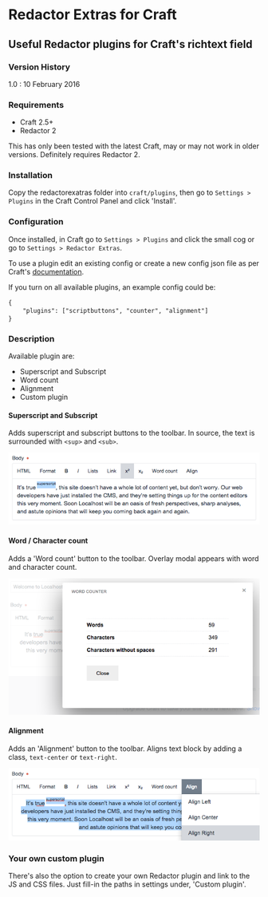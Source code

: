 Redactor Extras for Craft
=========================

Useful Redactor plugins for Craft's richtext field
--------------------------------------------------

### Version History

1.0 : 10 February 2016

### Requirements

 + Craft 2.5+
 + Redactor 2

This has only been tested with the latest Craft, may or may not work in older versions. Definitely requires Redactor 2.

### Installation

Copy the redactorexatras folder into `craft/plugins`, then go to `Settings > Plugins` in the Craft Control Panel and click 'Install'.

### Configuration

Once installed, in Craft go to `Settings > Plugins` and click the small cog or go to `Settings > Redactor Extras`.

To use a plugin edit an existing config or create a new config json file as per Craft's [documentation](https://craftcms.com/docs/rich-text-fields#redactor-configs).

If you turn on all available plugins, an example config could be:

    {
        "plugins": ["scriptbuttons", "counter", "alignment"]
    }
    
### Description

Available plugin are:

 + Superscript and Subscript
 + Word count
 + Alignment
 + Custom plugin

#### Superscript and Subscript

Adds superscript and subscript buttons to the toolbar. In source, the text is surrounded with `<sup>` and `<sub>`.

![Image of Redactor with superscript](readme-images/superscript.png "Super!")

#### Word / Character count

Adds a 'Word count' button to the toolbar. Overlay modal appears with word and character count.

![Image of Redactor with superscript](readme-images/count.png "Super!")

#### Alignment

Adds an 'Alignment' button to the toolbar. Aligns text block by adding a class, `text-center` or `text-right`.

![Image of Redactor with superscript](readme-images/align.png "Super!")

### Your own custom plugin

There's also the option to create your own Redactor plugin and link to the JS and CSS files. Just fill-in the paths in settings under, 'Custom plugin'.